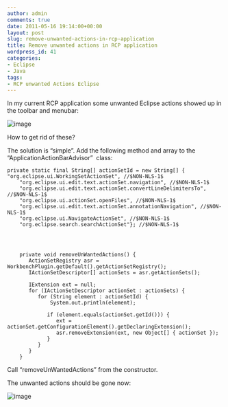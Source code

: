 ```yaml
---
author: admin
comments: true
date: 2011-05-16 19:14:00+00:00
layout: post
slug: remove-unwanted-actions-in-rcp-application
title: Remove unwanted actions in RCP application
wordpress_id: 41
categories:
- Eclipse
- Java
tags:
- RCP unwanted Actions Eclipse
---
```


In my current RCP application some unwanted Eclipse actions showed up in the toolbar and menubar:

![image](https://andydunkel.net/assets/uploads/2011/05/image4.png)

How to get rid of these?

The solution is “simple”. Add the following method and array to the “ApplicationActionBarAdvisor”  class:

    
    private static final String[] actionSetId = new String[] { "org.eclipse.ui.WorkingSetActionSet", //$NON-NLS-1$
        "org.eclipse.ui.edit.text.actionSet.navigation", //$NON-NLS-1$
        "org.eclipse.ui.edit.text.actionSet.convertLineDelimitersTo", //$NON-NLS-1$
        "org.eclipse.ui.actionSet.openFiles", //$NON-NLS-1$
        "org.eclipse.ui.edit.text.actionSet.annotationNavigation", //$NON-NLS-1$
        "org.eclipse.ui.NavigateActionSet", //$NON-NLS-1$
        "org.eclipse.search.searchActionSet"}; //$NON-NLS-1$



    
        private void removeUnWantedActions() {
           ActionSetRegistry asr = WorkbenchPlugin.getDefault().getActionSetRegistry();
           IActionSetDescriptor[] actionSets = asr.getActionSets();
    
           IExtension ext = null;
           for (IActionSetDescriptor actionSet : actionSets) {
              for (String element : actionSetId) {
            	  System.out.println(element);
    
                 if (element.equals(actionSet.getId())) {
                    ext = actionSet.getConfigurationElement().getDeclaringExtension();
                    asr.removeExtension(ext, new Object[] { actionSet });
                 }
              }
           }
        }



Call “removeUnWantedActions” from the constructor.

The unwanted actions should be gone now:

![image](https://andydunkel.net/assets/uploads/2011/05/image5.png)
